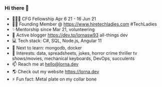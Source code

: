 ### Hi there 👋

* 👩🏻‍🏫 CFG Fellowship Apr 6 21 - 16 Jun 21
* 👩🏻 Founding Member @ https://www.hiretechladies.com #TechLadies
* ✨Mentorship since Mar 21, volunteering
* 🧾 Active blogger https://dev.to/lornasw93 all-things dev
* 💻 Tech stack: C#, SQL, Node.js, Angular 11
* 🎯 Next to learn: mongodb, docker
* 🎀 Interests: data, spreadsheets, jokes, horror crime thriller tv shows/movies, mechanical keyboards, DevOps, succulents 
* 📫 Reach me at hello@lorna.dev
* 🌎 Check out my website https://lorna.dev
* ⚡ Fun fact: Metal plate on my collar bone
